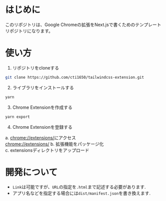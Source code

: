 # はじめに
このリポジトリは、Google Chromeの拡張をNext.jsで書くためのテンプレートリポジトリになります。

# 使い方

1. リポジトリをcloneする

```bash
git clone https://github.com/cti1650/tailwindcss-extension.git
```

2. ライブラリをインストールする

```bash
yarn
```

3. Chrome Extensionを作成する

```bash
yarn export
```

4. Chrome Extensionを登録する

  a. [chrome://extensions/](chrome://extensions/)にアクセス  
    [chrome://extensions/](chrome://extensions/)
  b. 拡張機能をパッケージ化  
  c. extensionsディレクトリをアップロード  


# 開発について

- `Link`は可能ですが、`URL`の指定を`.html`まで記述する必要があります.
- アプリ名などを指定する場合には`dist/manifest.json`を書き換えます.
